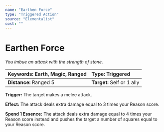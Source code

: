 ```yaml
---
name: "Earthen Force"
type: "Triggered Action"
source: "Elementalist"
cost: ""
---
```


# Earthen Force

*You imbue an attack with the strength of stone.*

| **Keywords:** Earth, Magic, Ranged | **Type:** Triggered |
| :-- | :-- |
| **Distance:** Ranged 5 | **Target:** Self or 1 ally |

**Trigger:** The target makes a melee attack.

**Effect:** The attack deals extra damage equal to 3 times your Reason score.

**Spend 1 Essence:** The attack deals extra damage equal to 4 times your Reason score instead and pushes the target a number of squares equal to your Reason score.
